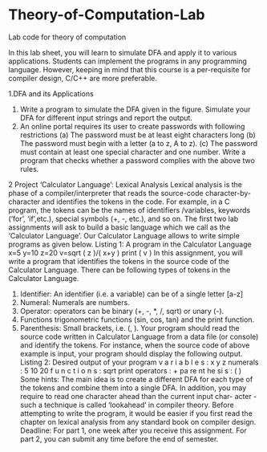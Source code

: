 # Theory-of-Computation-Lab
Lab code for theory of computation


In this lab sheet, you will learn to simulate DFA and apply it to various applications. Students can
implement the programs in any programming language. However, keeping in mind that this course is a
per-requisite for compiler design, C/C++ are more preferable.

1.DFA and its Applications
1. Write a program to simulate the DFA given in the figure. Simulate your DFA for different input strings
and report the output.
2. An online portal requires its user to create passwords with following restrictions
(a) The password must be at least eight characters long
(b) The password must begin with a letter (a to z, A to z).
(c) The password must contain at least one special character and one number.
Write a program that checks whether a password complies with the above two rules.

2
Project ‘Calculator Language’: Lexical Analysis
Lexical analysis is the phase of a compiler/interpreter that reads the source-code character-by-character and
identifies the tokens in the code. For example, in a C program, the tokens can be the names of identifiers
/variables, keywords (‘for’, ‘if’,etc.), special symbols (+, -, etc.), and so on. The first two lab assignments
will ask to build a basic language which we call as the ‘Calculator Language’. Our Calculator Language
allows to write simple programs as given below.
Listing 1: A program in the Calculator Language
x=5
y=10
z=20
v=sqrt ( z )/( x+y )
print ( v )
In this assignment, you will write a program that identifies the tokens in the source code of the Calculator
Language. There can be following types of tokens in the Calculator Language.
1. Identifier: An identifier (i.e. a variable) can be of a single letter [a-z]
2. Numeral: Numerals are numbers.
3. Operator: operators can be binary (+, -, *, /, sqrt) or unary (-).
4. Functions trigonometric functions (sin, cos, tan) and the print function.
5. Parenthesis: Small brackets, i.e. (, ).
Your program should read the source code written in Calculator Language from a data file (or console)
and identify the tokens. For instance, when the source code of above example is input, your program should
display the following output.
Listing 2: Desired output of your program
v a r i a b l e s :
x y z
numerals :
5 10 20
f u n c t i o n s :
sqrt
print
operators : +
pa re nt he si s :
(
)
Some hints: The main idea is to create a different DFA for each type of the tokens and combine them
into a single DFA. In addition, you may require to read one character ahead than the current input char-
acter - such a technique is called ‘lookahead’ in compiler theory. Before attempting to write the program,
it would be easier if you first read the chapter on lexical analysis from any standard book on compiler design.
Deadline: For part 1, one week after you receive this assignment. For part 2, you can submit any time
before the end of semester.
